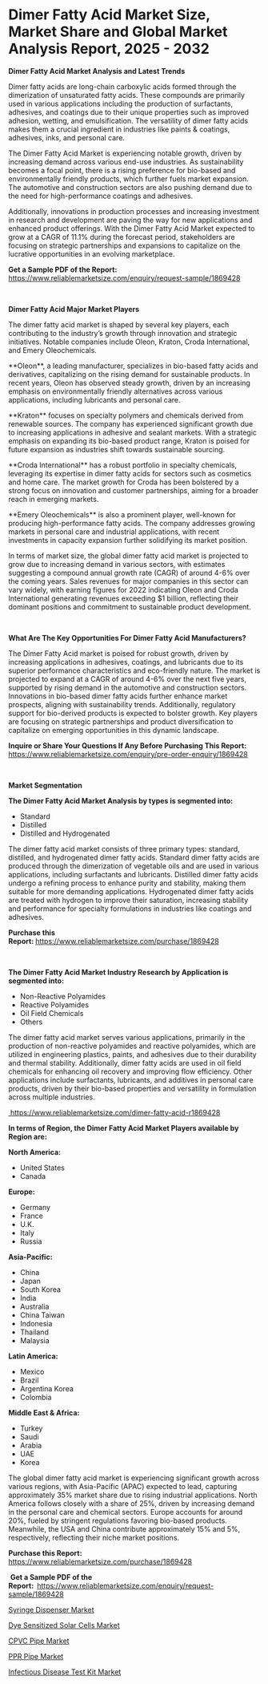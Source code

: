 <p><h1>Dimer Fatty Acid Market Size, Market Share and Global Market Analysis Report, 2025 - 2032</h1></p><p><strong>Dimer Fatty Acid Market Analysis and Latest Trends</strong></p>
<p><p>Dimer fatty acids are long-chain carboxylic acids formed through the dimerization of unsaturated fatty acids. These compounds are primarily used in various applications including the production of surfactants, adhesives, and coatings due to their unique properties such as improved adhesion, wetting, and emulsification. The versatility of dimer fatty acids makes them a crucial ingredient in industries like paints & coatings, adhesives, inks, and personal care.</p><p>The Dimer Fatty Acid Market is experiencing notable growth, driven by increasing demand across various end-use industries. As sustainability becomes a focal point, there is a rising preference for bio-based and environmentally friendly products, which further fuels market expansion. The automotive and construction sectors are also pushing demand due to the need for high-performance coatings and adhesives. </p><p>Additionally, innovations in production processes and increasing investment in research and development are paving the way for new applications and enhanced product offerings. With the Dimer Fatty Acid Market expected to grow at a CAGR of 11.1% during the forecast period, stakeholders are focusing on strategic partnerships and expansions to capitalize on the lucrative opportunities in an evolving marketplace.</p></p>
<p><strong>Get a Sample PDF of the Report:&nbsp;</strong> <a href="https://www.reliablemarketsize.com/enquiry/request-sample/1869428?utm_campaign=2242&utm_medium=2&utm_source=Github&utm_content=ia&utm_term=30012025&utm_id=dimer-fatty-acid">https://www.reliablemarketsize.com/enquiry/request-sample/1869428</a></p>
<p>&nbsp;</p>
<p><strong>Dimer Fatty Acid Major Market Players</strong></p>
<p><p>The dimer fatty acid market is shaped by several key players, each contributing to the industry’s growth through innovation and strategic initiatives. Notable companies include Oleon, Kraton, Croda International, and Emery Oleochemicals.</p><p>**Oleon**, a leading manufacturer, specializes in bio-based fatty acids and derivatives, capitalizing on the rising demand for sustainable products. In recent years, Oleon has observed steady growth, driven by an increasing emphasis on environmentally friendly alternatives across various applications, including lubricants and personal care.</p><p>**Kraton** focuses on specialty polymers and chemicals derived from renewable sources. The company has experienced significant growth due to increasing applications in adhesive and sealant markets. With a strategic emphasis on expanding its bio-based product range, Kraton is poised for future expansion as industries shift towards sustainable sourcing.</p><p>**Croda International** has a robust portfolio in specialty chemicals, leveraging its expertise in dimer fatty acids for sectors such as cosmetics and home care. The market growth for Croda has been bolstered by a strong focus on innovation and customer partnerships, aiming for a broader reach in emerging markets. </p><p>**Emery Oleochemicals** is also a prominent player, well-known for producing high-performance fatty acids. The company addresses growing markets in personal care and industrial applications, with recent investments in capacity expansion further solidifying its market position.</p><p>In terms of market size, the global dimer fatty acid market is projected to grow due to increasing demand in various sectors, with estimates suggesting a compound annual growth rate (CAGR) of around 4-6% over the coming years. Sales revenues for major companies in this sector can vary widely, with earning figures for 2022 indicating Oleon and Croda International generating revenues exceeding $1 billion, reflecting their dominant positions and commitment to sustainable product development.</p></p>
<p>&nbsp;</p>
<p><strong>What Are The Key Opportunities For Dimer Fatty Acid Manufacturers?</strong></p>
<p><p>The Dimer Fatty Acid market is poised for robust growth, driven by increasing applications in adhesives, coatings, and lubricants due to its superior performance characteristics and eco-friendly nature. The market is projected to expand at a CAGR of around 4-6% over the next five years, supported by rising demand in the automotive and construction sectors. Innovations in bio-based dimer fatty acids further enhance market prospects, aligning with sustainability trends. Additionally, regulatory support for bio-derived products is expected to bolster growth. Key players are focusing on strategic partnerships and product diversification to capitalize on emerging opportunities in this dynamic landscape.</p></p>
<p><strong>Inquire or Share Your Questions If Any Before Purchasing This Report:</strong> <a href="https://www.reliablemarketsize.com/enquiry/pre-order-enquiry/1869428?utm_campaign=2242&utm_medium=2&utm_source=Github&utm_content=ia&utm_term=30012025&utm_id=dimer-fatty-acid">https://www.reliablemarketsize.com/enquiry/pre-order-enquiry/1869428</a></p>
<p>&nbsp;</p>
<p><strong>Market Segmentation</strong></p>
<p><strong>The Dimer Fatty Acid Market Analysis by types is segmented into:</strong></p>
<p><ul><li>Standard</li><li>Distilled</li><li>Distilled and Hydrogenated</li></ul></p>
<p><p>The dimer fatty acid market consists of three primary types: standard, distilled, and hydrogenated dimer fatty acids. Standard dimer fatty acids are produced through the dimerization of vegetable oils and are used in various applications, including surfactants and lubricants. Distilled dimer fatty acids undergo a refining process to enhance purity and stability, making them suitable for more demanding applications. Hydrogenated dimer fatty acids are treated with hydrogen to improve their saturation, increasing stability and performance for specialty formulations in industries like coatings and adhesives.</p></p>
<p><strong>Purchase this Report:&nbsp;</strong><a href="https://www.reliablemarketsize.com/purchase/1869428?utm_campaign=2242&utm_medium=2&utm_source=Github&utm_content=ia&utm_term=30012025&utm_id=dimer-fatty-acid">https://www.reliablemarketsize.com/purchase/1869428</a></p>
<p>&nbsp;</p>
<p><strong>The Dimer Fatty Acid Market Industry Research by Application is segmented into:</strong></p>
<p><ul><li>Non-Reactive Polyamides</li><li>Reactive Polyamides</li><li>Oil Field Chemicals</li><li>Others</li></ul></p>
<p><p>The dimer fatty acid market serves various applications, primarily in the production of non-reactive polyamides and reactive polyamides, which are utilized in engineering plastics, paints, and adhesives due to their durability and thermal stability. Additionally, dimer fatty acids are used in oil field chemicals for enhancing oil recovery and improving flow efficiency. Other applications include surfactants, lubricants, and additives in personal care products, driven by their bio-based properties and versatility in formulation across multiple industries.</p></p>
<p><a href="https://www.reliablemarketsize.com/dimer-fatty-acid-r1869428?utm_campaign=2242&utm_medium=2&utm_source=Github&utm_content=ia&utm_term=30012025&utm_id=dimer-fatty-acid">&nbsp;https://www.reliablemarketsize.com/dimer-fatty-acid-r1869428</a></p>
<p><strong>In terms of Region, the Dimer Fatty Acid Market Players available by Region are:</strong></p>
<p>
    <p> <strong> North America: </strong>
        <ul>
            <li>United States</li>
            <li>Canada</li>
        </ul>
        </p> 
    <p> <strong> Europe: </strong>
        <ul>
            <li>Germany</li>
            <li>France</li>
            <li>U.K.</li>
            <li>Italy</li>
            <li>Russia</li>
        </ul>
        </p> 
    <p> <strong> Asia-Pacific: </strong>
        <ul>
            <li>China</li>
            <li>Japan</li>
            <li>South Korea</li>
            <li>India</li>
            <li>Australia</li>
            <li>China Taiwan</li>
            <li>Indonesia</li>
            <li>Thailand</li>
            <li>Malaysia</li>
        </ul>
        </p> 
    <p> <strong> Latin America: </strong>
        <ul>
            <li>Mexico</li>
            <li>Brazil</li>
            <li>Argentina Korea</li>
            <li>Colombia</li>
        </ul>
        </p> 
    <p> <strong> Middle East & Africa: </strong>
        <ul>
            <li>Turkey</li>
            <li>Saudi</li>
            <li>Arabia</li>
            <li>UAE</li>
            <li>Korea</li>
        </ul>
    </p>
    </p>
<p><p>The global dimer fatty acid market is experiencing significant growth across various regions, with Asia-Pacific (APAC) expected to lead, capturing approximately 35% market share due to rising industrial applications. North America follows closely with a share of 25%, driven by increasing demand in the personal care and chemical sectors. Europe accounts for around 20%, fueled by stringent regulations favoring bio-based products. Meanwhile, the USA and China contribute approximately 15% and 5%, respectively, reflecting their niche market positions.</p></p>
<p><strong>Purchase this Report: </strong><a href="https://www.reliablemarketsize.com/purchase/1869428?utm_campaign=2242&utm_medium=2&utm_source=Github&utm_content=ia&utm_term=30012025&utm_id=dimer-fatty-acid">https://www.reliablemarketsize.com/purchase/1869428</a></p>
<p>&nbsp;<strong>Get a Sample PDF of the Report:&nbsp;&nbsp;</strong><a href="https://www.reliablemarketsize.com/enquiry/request-sample/1869428?utm_campaign=2242&utm_medium=2&utm_source=Github&utm_content=ia&utm_term=30012025&utm_id=dimer-fatty-acid">https://www.reliablemarketsize.com/enquiry/request-sample/1869428</a></p>
<p><strong></strong></p>
<p><p><a href="https://www.linkedin.com/pulse/syringe-dispenser-market-analysis-2025-2032-projected-136-7ilde?utm_campaign=2242&utm_medium=2&utm_source=Github&utm_content=ia&utm_term=30012025&utm_id=dimer-fatty-acid">Syringe Dispenser Market</a></p><p><a href="https://www.linkedin.com/pulse/acomprehensive-analysis-onthe-sizedynamicsand-expected-gizie?utm_campaign=2242&utm_medium=2&utm_source=Github&utm_content=ia&utm_term=30012025&utm_id=dimer-fatty-acid">Dye Sensitized Solar Cells Market</a></p><p><a href="https://github.com/nathaliehurles7142/Market-Research-Report-List-1/blob/main/cpvc-pipe-market.md?utm_campaign=2242&utm_medium=2&utm_source=Github&utm_content=ia&utm_term=30012025&utm_id=dimer-fatty-acid">CPVC Pipe Market</a></p><p><a href="https://github.com/rosalinebhakta48/Market-Research-Report-List-1/blob/main/ppr-pipe-market.md?utm_campaign=2242&utm_medium=2&utm_source=Github&utm_content=ia&utm_term=30012025&utm_id=dimer-fatty-acid">PPR Pipe Market</a></p><p><a href="https://www.linkedin.com/pulse/insights-infectious-disease-test-kit-industry-market-financial-ydk8e?utm_campaign=2242&utm_medium=2&utm_source=Github&utm_content=ia&utm_term=30012025&utm_id=dimer-fatty-acid">Infectious Disease Test Kit Market</a></p></p>